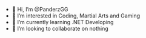 - 👋 Hi, I’m @PanderzGG
- 👀 I’m interested in Coding, Martial Arts and Gaming
- 🌱 I’m currently learning .NET Developing
- 💞️ I’m looking to collaborate on nothing

<!---
PanderzGG/PanderzGG is a ✨ special ✨ repository because its `README.md` (this file) appears on your GitHub profile.
You can click the Preview link to take a look at your changes.
--->

